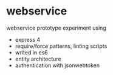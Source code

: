 # webservice

webservice prototype experiment using

- express 4
- require/force patterns, linting scripts
- writed in es6
- entity architecture
- authentication with jsonwebtoken
